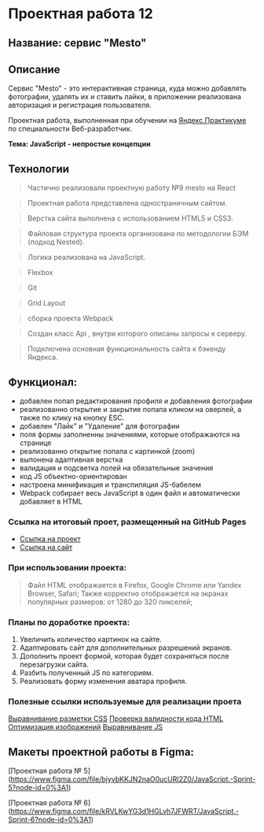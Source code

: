 # Проектная работа 12

## Название: сервис "Mesto"

## Описание

Сервис "Mesto" - это интерактивная страница, куда можно добавлять фотографии, удалять их и ставить лайки, в приложении реализована авторизация и регистрация пользователя.

Проектная работа, выполненная при обучении на [Яндекс.Практикуме](https://praktikum.yandex.ru/) по специальности Веб-разработчик.

**Тема: JavaScript - непростые концепции**

## Технологии

> Частично реализовали проектную работу №9 mesto на React

> Проектная работа представлена одностраничным сайтом.

> Верстка сайта выполнена с использованием HTML5 и CSS3.

> Файловая структура проекта организована по методологии БЭМ (подход Nested).

> Логика реализована на JavaScript.

> Flexbox

> Git

> Grid Layout

> сборка проекта Webpack

> Создан класс Api , внутри которого описаны запросы к серверу.

> Подключена основная функциональность сайта к бэкенду Яндекса.

## Функционал:

- добавлен попап редактирования профиля и добавления фотографии
- реализованно открытие и закрытие попапа кликом на оверлей, а также по клику на кнопку ESC.
- добавлен "Лайк" и "Удаление" для фотографии
- поля формы заполненны значениями, которые отображаются на странице
- реализованно открытие попапа с картинкой (zoom)
- выпонена адаптивная верстка
- валидация и подсветка полей на обязательные значения
- код JS объектно-ориентирован
- настроена минификация и транспиляция JS-бабелем
- Webpack собирает весь JavaScript в один файл и автоматически добавляет в HTML

### Ссылка на итоговый проет, размещенный на GitHub Pages

- [Ссылка на проект](https://valeriiazernina.github.io/mesto/)
- [Ссылка на сайт](https://valeriiazernina.github.io/mesto/index.html)

### При использовании проекта:

> Файл HTML отображается в Firefox, Google Chrome или Yandex Browser, Safari;
> Также корректно отображается на экранах популярных размеров: от 1280 до 320 пикселей;

### Планы по доработке проекта:

1. Увеличить количество картинок на сайте.
2. Адаптировать сайт для дополнительных разрешений экранов.
3. Дополнить проект формой, которая будет сохраняться после перезагрузки сайта.
4. Разбить полученный JS по категориям.
5. Реализовать форму изменения аватара профиля.

### Полезные ссылки используемые для реализации проета

[Выравнивание разметки CSS](https://www.freeformatter.com/css-beautifier.html#ad-output)
[Проверка валидности кода HTML](https://validator.w3.org)
[Оптимизация изображений](https://tinypng.com)
[Выравнивание JS](https://beautifier.io)

## Макеты проектной работы в Figma:

[Проектная работа № 5] (https://www.figma.com/file/bjyvbKKJN2naO0ucURl2Z0/JavaScript.-Sprint-5?node-id=0%3A1)

[Проектная работа № 6] (https://www.figma.com/file/kRVLKwYG3d1HGLvh7JFWRT/JavaScript.-Sprint-6?node-id=0%3A1)
